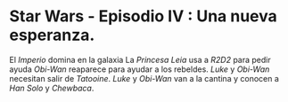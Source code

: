 # Star Wars - Episodio IV : Una nueva esperanza.

El *Imperio* domina en la galaxia
La *Princesa Leia* usa a *R2D2* para pedir ayuda
*Obi-Wan* reaparece para ayudar a los rebeldes.
*Luke* y *Obi-Wan* necesitan salir de *Tatooine*.
*Luke* y *Obi-Wan* van a la cantina y conocen a *Han Solo* y *Chewbaca*.